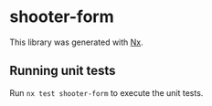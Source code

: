 # shooter-form

This library was generated with [Nx](https://nx.dev).

## Running unit tests

Run `nx test shooter-form` to execute the unit tests.

